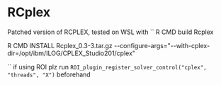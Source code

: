 ﻿# RCplex


Patched version of RCPLEX, tested on WSL with 
``
R CMD build Rcplex

R CMD INSTALL Rcplex_0.3-3.tar.gz --configure-args="--with-cplex-dir=/opt/ibm/ILOG/CPLEX_Studio201/cplex"

``
if using ROI plz run `ROI_plugin_register_solver_control("cplex", "threads", "X")` beforehand
